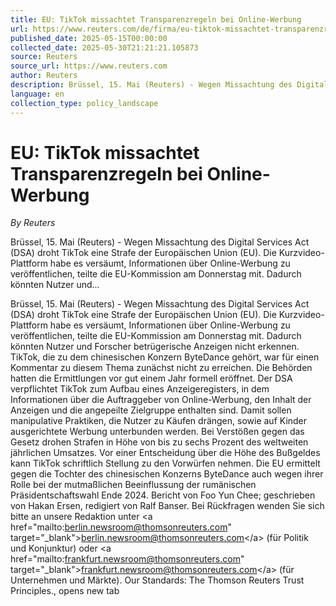 ```yaml
---
title: EU: TikTok missachtet Transparenzregeln bei Online-Werbung
url: https://www.reuters.com/de/firma/eu-tiktok-missachtet-transparenzregeln-bei-online-werbung-2025-05-15/
published_date: 2025-05-15T00:00:00
collected_date: 2025-05-30T21:21:21.105873
source: Reuters
source_url: https://www.reuters.com
author: Reuters
description: Brüssel, 15. Mai (Reuters) - Wegen Missachtung des Digital Services Act (DSA) droht TikTok eine Strafe der Europäischen Union (EU). Die Kurzvideo-Plattform habe es versäumt, Informationen über Online-Werbung zu veröffentlichen, teilte die EU-Kommission am Donnerstag mit. Dadurch könnten Nutzer und...
language: en
collection_type: policy_landscape
---
```


# EU: TikTok missachtet Transparenzregeln bei Online-Werbung

*By Reuters*

Brüssel, 15. Mai (Reuters) - Wegen Missachtung des Digital Services Act (DSA) droht TikTok eine Strafe der Europäischen Union (EU). Die Kurzvideo-Plattform habe es versäumt, Informationen über Online-Werbung zu veröffentlichen, teilte die EU-Kommission am Donnerstag mit. Dadurch könnten Nutzer und...

Brüssel, 15. Mai (Reuters) - Wegen Missachtung des Digital Services Act (DSA) droht TikTok eine Strafe der Europäischen Union (EU). Die Kurzvideo-Plattform habe es versäumt, Informationen über Online-Werbung zu veröffentlichen, teilte die EU-Kommission am Donnerstag mit. Dadurch könnten Nutzer und Forscher betrügerische Anzeigen nicht erkennen. TikTok, die zu dem chinesischen Konzern ByteDance gehört, war für einen Kommentar zu diesem Thema zunächst nicht zu erreichen. Die Behörden hatten die Ermittlungen vor gut einem Jahr formell eröffnet. Der DSA verpflichtet TikTok zum Aufbau eines Anzeigeregisters, in dem Informationen über die Auftraggeber von Online-Werbung, den Inhalt der Anzeigen und die angepeilte Zielgruppe enthalten sind. Damit sollen manipulative Praktiken, die Nutzer zu Käufen drängen, sowie auf Kinder ausgerichtete Werbung unterbunden werden. Bei Verstößen gegen das Gesetz drohen Strafen in Höhe von bis zu sechs Prozent des weltweiten jährlichen Umsatzes. Vor einer Entscheidung über die Höhe des Bußgeldes kann TikTok schriftlich Stellung zu den Vorwürfen nehmen. Die EU ermittelt gegen die Tochter des chinesischen Konzerns ByteDance auch wegen ihrer Rolle bei der mutmaßlichen Beeinflussung der rumänischen Präsidentschaftswahl Ende 2024. Bericht von Foo Yun Chee; geschrieben von Hakan Ersen, redigiert von Ralf Banser. Bei Rückfragen wenden Sie sich bitte an unsere Redaktion unter &lt;a href="mailto:berlin.newsroom@thomsonreuters.com" target="_blank"&gt;berlin.newsroom@thomsonreuters.com&lt;/a&gt; (für Politik und Konjunktur) oder &lt;a href="mailto:frankfurt.newsroom@thomsonreuters.com" target="_blank"&gt;frankfurt.newsroom@thomsonreuters.com&lt;/a&gt; (für Unternehmen und Märkte). Our Standards: The Thomson Reuters Trust Principles., opens new tab